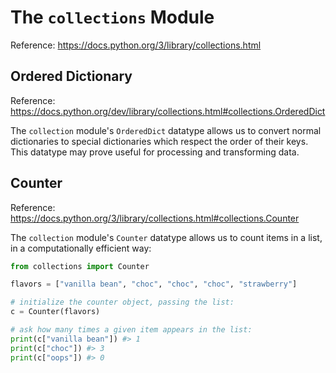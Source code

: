 # The `collections` Module

Reference: https://docs.python.org/3/library/collections.html

## Ordered Dictionary

Reference: https://docs.python.org/dev/library/collections.html#collections.OrderedDict

The `collection` module's `OrderedDict` datatype allows us to convert normal dictionaries to special dictionaries which respect the order of their keys. This datatype may prove useful for processing and transforming data.

## Counter

Reference: https://docs.python.org/3/library/collections.html#collections.Counter

The `collection` module's `Counter` datatype allows us to count items in a list, in a computationally efficient way:

```py
from collections import Counter

flavors = ["vanilla bean", "choc", "choc", "choc", "strawberry"]

# initialize the counter object, passing the list:
c = Counter(flavors)

# ask how many times a given item appears in the list:
print(c["vanilla bean"]) #> 1
print(c["choc"]) #> 3
print(c["oops"]) #> 0
```
